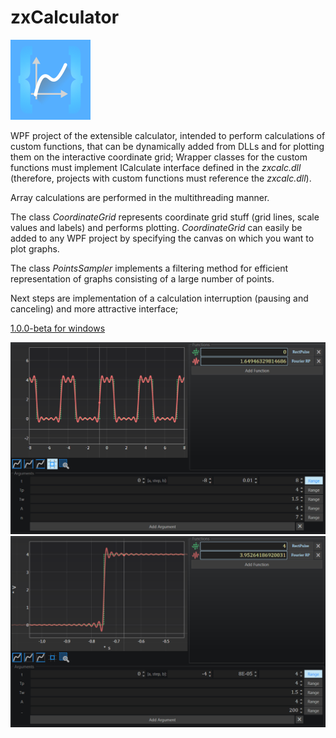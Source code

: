 # zxCalculator
<p align="left">
  <img src="https://raw.githubusercontent.com/zubetto/zxCalculator/master/zxCalciconBraces.png" width="128"/>
</p> 

WPF project of the extensible calculator, intended to perform calculations of custom functions, that can be dynamically added from DLLs and for plotting them on the interactive coordinate grid; Wrapper classes for the custom functions must implement ICalculate interface defined in the *zxcalc.dll* (therefore, projects with custom functions must reference the *zxcalc.dll*).  
  
Array calculations are performed in the multithreading manner.  
  
The class *CoordinateGrid* represents coordinate grid stuff (grid lines, scale values and labels) and performs plotting. *CoordinateGrid* can easily be added to any WPF project by specifying the canvas on which you want to plot graphs.  
  
The class *PointsSampler* implements a filtering method for efficient representation of graphs consisting of a large number of points.  
  
Next steps are implementation of a calculation interruption (pausing and canceling) and more attractive interface;  

[1.0.0-beta for windows](https://github.com/zubetto/zxCalculator/releases/tag/1.0.0-beta)  

![alt text](https://github.com/zubetto/zxCalculator/blob/master/zxCalcGUI.png "Fourier Serises")
![alt text](https://github.com/zubetto/zxCalculator/blob/master/zxCalcGUI_02.png "Fourier Series")
